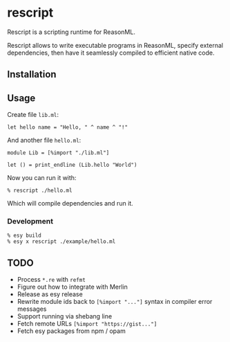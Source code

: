 # rescript

Rescript is a scripting runtime for ReasonML.

Rescript allows to write executable programs in ReasonML, specify external
dependencies, then have it seamlessly compiled to efficient native code.

## Installation


## Usage

Create file `lib.ml`:

```
let hello name = "Hello, " ^ name ^ "!"
```

And another file `hello.ml`:

```
module Lib = [%import "./lib.ml"]

let () = print_endline (Lib.hello "World")
```

Now you can run it with:

```
% rescript ./hello.ml
```

Which will compile dependencies and run it.

### Development

```
% esy build
% esy x rescript ./example/hello.ml
```

## TODO

- Process `*.re` with `refmt`
- Figure out how to integrate with Merlin
- Release as esy release
- Rewrite module ids back to `[%import "..."]` syntax in compiler error messages
- Support running via shebang line
- Fetch remote URLs `[%import "https://gist..."]`
- Fetch esy packages from npm / opam
